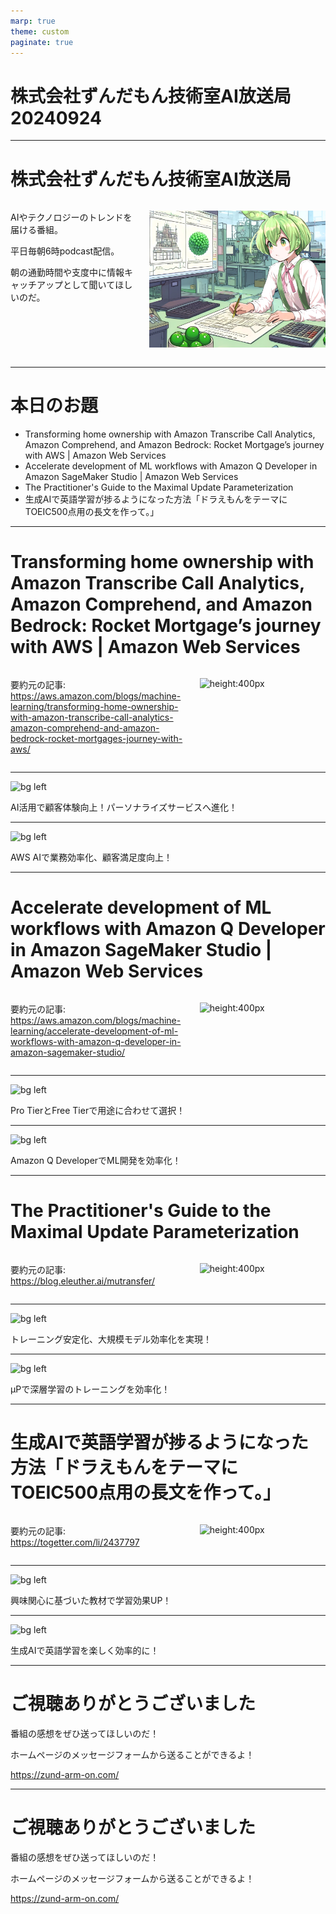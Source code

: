 ```yaml
---
marp: true
theme: custom
paginate: true
---
```


<!-- _class: title -->

# 株式会社ずんだもん技術室AI放送局 20240924



---

#  株式会社ずんだもん技術室AI放送局

<div class="columns">
<div style="flex: 5;">

AIやテクノロジーのトレンドを届ける番組。

平日毎朝6時podcast配信。

朝の通勤時間や支度中に情報キャッチアップとして聞いてほしいのだ。

</div>
<div style="flex: 7;">

![height:500px](/images/zundarmon_titlebar2.jpg)

</div>
</div>

---

# 本日のお題

- Transforming home ownership with Amazon Transcribe Call Analytics, Amazon Comprehend, and Amazon Bedrock: Rocket Mortgage’s journey with AWS | Amazon Web Services
- Accelerate development of ML workflows with Amazon Q Developer in Amazon SageMaker Studio | Amazon Web Services
- The Practitioner's Guide to the Maximal Update Parameterization
- 生成AIで英語学習が捗るようになった方法「ドラえもんをテーマにTOEIC500点用の長文を作って。」

---

# Transforming home ownership with Amazon Transcribe Call Analytics, Amazon Comprehend, and Amazon Bedrock: Rocket Mortgage’s journey with AWS | Amazon Web Services

<div class="columns">
<div style="flex: 7;">

要約元の記事: https://aws.amazon.com/blogs/machine-learning/transforming-home-ownership-with-amazon-transcribe-call-analytics-amazon-comprehend-and-amazon-bedrock-rocket-mortgages-journey-with-aws/

</div>
<div style="flex: 5;">

![height:400px](/slides/20240924/images/3.jpg)

</div>
</div>

---

![bg left](/slides/20240924/images/4.jpg)

AI活用で顧客体験向上！パーソナライズサービスへ進化！

---

![bg left](/slides/20240924/images/5.jpg)

AWS AIで業務効率化、顧客満足度向上！

---

# Accelerate development of ML workflows with Amazon Q Developer in Amazon SageMaker Studio | Amazon Web Services

<div class="columns">
<div style="flex: 7;">

要約元の記事: https://aws.amazon.com/blogs/machine-learning/accelerate-development-of-ml-workflows-with-amazon-q-developer-in-amazon-sagemaker-studio/

</div>
<div style="flex: 5;">

![height:400px](/slides/20240924/images/6.jpg)

</div>
</div>

---

![bg left](/slides/20240924/images/7.jpg)

Pro TierとFree Tierで用途に合わせて選択！

---

![bg left](/slides/20240924/images/8.jpg)

Amazon Q DeveloperでML開発を効率化！

---

# The Practitioner's Guide to the Maximal Update Parameterization

<div class="columns">
<div style="flex: 7;">

要約元の記事: https://blog.eleuther.ai/mutransfer/

</div>
<div style="flex: 5;">

![height:400px](/slides/20240924/images/9.jpg)

</div>
</div>

---

![bg left](/slides/20240924/images/10.jpg)

トレーニング安定化、大規模モデル効率化を実現！

---

![bg left](/slides/20240924/images/11.jpg)

μPで深層学習のトレーニングを効率化！

---

# 生成AIで英語学習が捗るようになった方法「ドラえもんをテーマにTOEIC500点用の長文を作って。」

<div class="columns">
<div style="flex: 7;">

要約元の記事: https://togetter.com/li/2437797

</div>
<div style="flex: 5;">

![height:400px](/slides/20240924/images/12.jpg)

</div>
</div>

---

![bg left](/slides/20240924/images/13.jpg)

興味関心に基づいた教材で学習効果UP！

---

![bg left](/slides/20240924/images/14.jpg)

生成AIで英語学習を楽しく効率的に！

---

<!-- _class: end -->

# ご視聴ありがとうございました

番組の感想をぜひ送ってほしいのだ！

ホームページのメッセージフォームから送ることができるよ！

https://zund-arm-on.com/

---

<!-- _class: end -->

# ご視聴ありがとうございました

番組の感想をぜひ送ってほしいのだ！

ホームページのメッセージフォームから送ることができるよ！

https://zund-arm-on.com/

